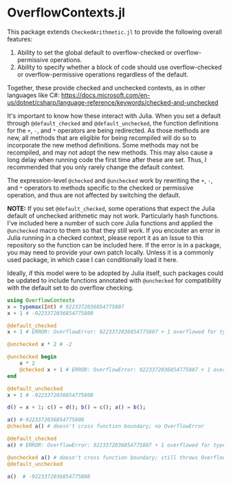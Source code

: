 # OverflowContexts.jl

This package extends `CheckedArithmetic.jl` to provide the following overall features:
1. Ability to set the global default to overflow-checked or overflow-permissive operations.
2. Ability to specify whether a block of code should use overflow-checked or overflow-permissive operations regardless of the default.

Together, these provide checked and unchecked contexts, as in other languages like C#:
https://docs.microsoft.com/en-us/dotnet/csharp/language-reference/keywords/checked-and-unchecked

It's important to know how these interact with Julia. When you set a default through `@default_checked` and `@default_unchecked`, the function definitions
for the `+`, `-`, and `*` operators are being redirected. As those methods are new, all methods that are eligible for being recompiled will do so to
incorporate the new method definitions. Some methods may not be recompiled, and may not adopt the new methods. This may also cause a long delay when running
code the first time after these are set. Thus, I recommended that you only rarely change the default context.

The expression-level `@checked` and `@unchecked` work by rewriting the `+`, `-`, and `*` operators to methods specific to the checked or permissive operation,
and thus are not affected by switching the default.

**NOTE:** If you set `@default_checked`, some operations that expect the Julia default of unchecked arithmetic may not work. Particularly hash functions.
I've included here a number of such core Julia functions and applied the `@unchecked` macro to them so that they still work. If you encouter an error in
Julia running in a checked context, please report it as an Issue to this repository so the function can be included here. If the error is in a package,
you may need to provide your own patch locally. Unless it is a commonly used package, in which case I can conditionally load it here.

Ideally, if this model were to be adopted by Julia itself, such packages could be updated to include functions annotated with `@unchecked` for compatibility
with the default set to do overflow checking.

```julia
using OverflowContexts
x = typemax(Int) # 9223372036854775807
x + 1 # -9223372036854775808

@default_checked
x + 1 # ERROR: OverflowError: 9223372036854775807 + 1 overflowed for type Int64

@unchecked x * 2 # -2

@unchecked begin
    x * 2
    @checked x + 1 # ERROR: OverflowError: 9223372036854775807 + 1 overflowed for type Int64
end

@default_unchecked
x + 1 # -9223372036854775808

d() = x + 1; c() = d(); b() = c(); a() = b();

a() #-9223372036854775808
@checked a() # doesn't cross function boundary; no OverflowError

@default_checked
a() # ERROR: OverflowError: 9223372036854775807 + 1 overflowed for type Int64

@unchecked a() # doesn't cross function boundary; still throws OverflowError
@default_unchecked

a()  # -9223372036854775808
```

